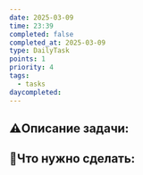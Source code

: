 ```yaml
---
date: 2025-03-09
time: 23:39
completed: false
completed_at: 2025-03-09
type: DailyTask
points: 1
priority: 4
tags:
  - tasks
daycompleted: 
---
```


## ⚠️Описание задачи:



## 📝Что нужно сделать:

